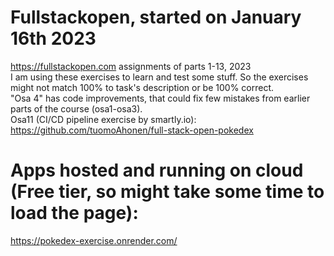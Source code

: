 # Fullstackopen, started on January 16th 2023
https://fullstackopen.com assignments of parts 1-13, 2023<br />
I am using these exercises to learn and test some stuff. So the exercises might not match 100% to task's description or be 100% correct.<br />
"Osa 4" has code improvements, that could fix few mistakes from earlier parts of the course (osa1-osa3).<br />
Osa11 (CI/CD pipeline exercise by smartly.io): https://github.com/tuomoAhonen/full-stack-open-pokedex

# Apps hosted and running on cloud (Free tier, so might take some time to load the page):<br />
https://pokedex-exercise.onrender.com/ <br />
